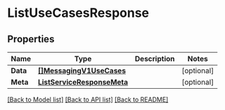 # ListUseCasesResponse

## Properties

Name | Type | Description | Notes
------------ | ------------- | ------------- | -------------
**Data** | [**[]MessagingV1UseCases**](messaging.v1.use_cases.md) |  | [optional] 
**Meta** | [**ListServiceResponseMeta**](ListServiceResponse_meta.md) |  | [optional] 

[[Back to Model list]](../README.md#documentation-for-models) [[Back to API list]](../README.md#documentation-for-api-endpoints) [[Back to README]](../README.md)


